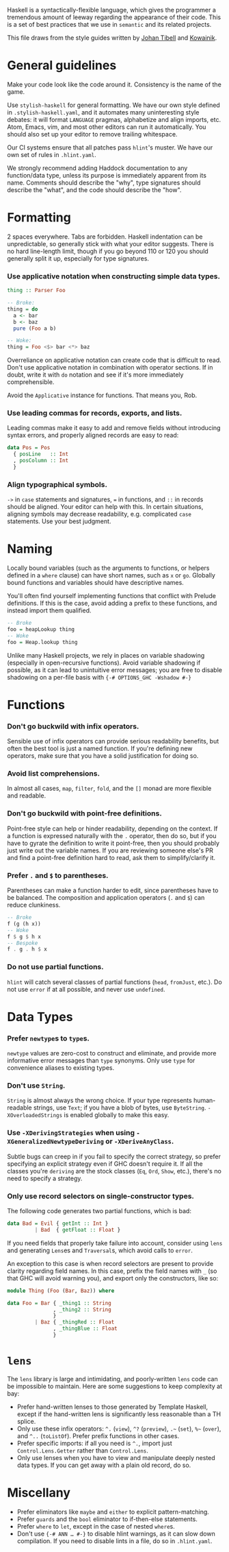 Haskell is a syntactically-flexible language, which gives the programmer a tremendous amount of leeway regarding the appearance of their code. This is a set of best practices that we use in `semantic` and its related projects.

This file draws from the style guides written by [Johan Tibell](https://github.com/tibbe/haskell-style-guide/blob/master/haskell-style.md) and [Kowainik](https://kowainik.github.io/posts/2019-02-06-style-guide).

# General guidelines

Make your code look like the code around it. Consistency is the name of the game.

Use `stylish-haskell` for general formatting. We have our own style defined in `.stylish-haskell.yaml`, and it automates many uninteresting style debates: it will format `LANGUAGE` pragmas, alphabetize and align imports, etc. Atom, Emacs, vim, and most other editors can run it automatically. You should also set up your editor to remove trailing whitespace.

Our CI systems ensure that all patches pass `hlint`'s muster. We have our own set of rules in `.hlint.yaml`.

We strongly recommend adding Haddock documentation to any function/data type, unless its purpose is immediately apparent from its name.
Comments should describe the "why", type signatures should describe the "what", and the code should describe the "how".

# Formatting

2 spaces everywhere. Tabs are forbidden. Haskell indentation can be unpredictable, so generally stick with what your editor suggests.
There is no hard line-length limit, though if you go beyond 110 or 120 you should generally split it up, especially for type signatures.

### Use applicative notation when constructing simple data types.

``` haskell
thing :: Parser Foo

-- Broke:
thing = do
  a <- bar
  b <- baz
  pure (Foo a b)

-- Woke:
thing = Foo <$> bar <*> baz
```

Overreliance on applicative notation can create code that is difficult to read. Don't use applicative notation in combination with operator sections. If in doubt, write it with `do` notation and see if it's more immediately comprehensible.

Avoid the `Applicative` instance for functions. That means you, Rob.

### Use leading commas for records, exports, and lists.

Leading commas make it easy to add and remove fields without introducing syntax errors, and properly aligned records are easy to read:

``` haskell
data Pos = Pos
  { posLine   :: Int
  , posColumn :: Int
  }
```

### Align typographical symbols.

`->` in `case` statements and signatures, `=` in functions, and `::` in records should be aligned. Your editor can help with this. In certain situations, aligning symbols may decrease readability, e.g. complicated `case` statements. Use your best judgment.

# Naming

Locally bound variables (such as the arguments to functions, or helpers defined in a `where` clause) can have short names, such as `x` or `go`. Globally bound functions and variables should have descriptive names.

You'll often find yourself implementing functions that conflict with Prelude definitions. If this is the case, avoid adding a prefix to these functions, and instead import them qualified.

``` haskell
-- Broke
foo = heapLookup thing
-- Woke
foo = Heap.lookup thing
```

Unlike many Haskell projects, we rely in places on variable shadowing (especially in open-recursive functions).
Avoid variable shadowing if possible, as it can lead to unintuitive error messages; you are free to disable shadowing on a per-file basis with `{-# OPTIONS_GHC -Wshadow #-}`

# Functions

### Don't go buckwild with infix operators.

Sensible use of infix operators can provide serious readability benefits, but often the best tool is just a named function. If you're defining new operators, make sure that you have a solid justification for doing so.

### Avoid list comprehensions.

In almost all cases, `map`, `filter`, `fold`, and the `[]` monad are more flexible and readable.

### Don't go buckwild with point-free definitions.

Point-free style can help or hinder readability, depending on the context. If a function is expressed naturally with the `.` operator, then do so, but if you have to gyrate the definition to write it point-free, then you should probably just write out the variable names. If you are reviewing someone else's PR and find a point-free definition hard to read, ask them to simplify/clarify it.

### Prefer `.` and `$` to parentheses.

Parentheses can make a function harder to edit, since parentheses have to be balanced. The composition and application operators (`.` and `$`) can reduce clunkiness.

``` haskell
-- Broke
f (g (h x))
-- Woke
f $ g $ h x
-- Bespoke
f . g . h $ x
```

### Do not use partial functions.

`hlint` will catch several classes of partial functions (`head`, `fromJust`, etc.). Do not use `error` if at all possible, and never use `undefined`.

# Data Types

### Prefer `newtype`s to `type`s.

`newtype` values are zero-cost to construct and eliminate, and provide more informative error messages than `type` synonyms. Only use `type` for convenience aliases to existing types.

### Don't use `String`.

`String` is almost always the wrong choice. If your type represents human-readable strings, use `Text`; if you have a blob of bytes, use `ByteString`. `-XOverloadedStrings` is enabled globally to make this easy.

### Use `-XDerivingStrategies` when using `-XGeneralizedNewtypeDeriving` or `-XDeriveAnyClass`.

Subtle bugs can creep in if you fail to specify the correct strategy, so prefer specifying an explicit strategy even if GHC doesn't require it.
If all the classes you're `deriving` are the stock classes (`Eq`, `Ord`, `Show`, etc.), there's no need to specify a strategy.

### Only use record selectors on single-constructor types.

The following code generates two partial functions, which is bad:

``` haskell
data Bad = Evil { getInt :: Int }
         | Bad  { getFloat :: Float }
```

If you need fields that properly take failure into account, consider using `lens` and generating `Lens`es and `Traversal`s, which avoid calls to `error`.

An exception to this case is when record selectors are present to provide clarity regarding field names. In this case, prefix the field names with `_` (so that GHC will avoid warning you), and export only the constructors, like so:

``` haskell
module Thing (Foo (Bar, Baz)) where

data Foo = Bar { _thing1 :: String
               , _thing2 :: String
               }
         | Baz { _thingRed :: Float
               , _thingBlue :: Float
               }
```

# `lens`

The `lens` library is large and intimidating, and poorly-written `lens` code can be impossible to maintain. Here are some suggestions to keep complexity at bay:

* Prefer hand-written lenses to those generated by Template Haskell, except if the hand-written lens is significantly less reasonable than a TH splice.
* Only use these infix operators: `^.` (`view`), `^?` (`preview`), `.~` (`set`), `%~` (`over`), and `^..` (`toListOf`). Prefer prefix functions in other cases.
* Prefer specific imports: if all you need is `^.`, import just `Control.Lens.Getter` rather than `Control.Lens`.
* Only use lenses when you have to view and manipulate deeply nested data types. If you can get away with a plain old record, do so.

# Miscellany

* Prefer eliminators like `maybe` and `either` to explicit pattern-matching.
* Prefer `guards` and the `bool` eliminator to if-then-else statements.
* Prefer `where` to `let`, except in the case of nested `where`s.
* Don't use `{-# ANN … #-}` to disable hlint warnings, as it can slow down compilation. If you need to disable lints in a file, do so in `.hlint.yaml`.
